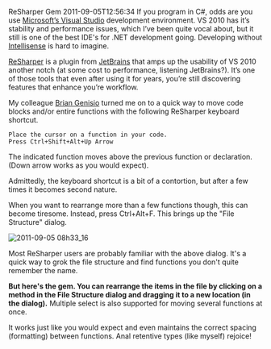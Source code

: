 ReSharper Gem
2011-09-05T12:56:34
If you program in C#, odds are you use [Microsoft’s Visual Studio](http://www.microsoft.com/visualstudio/en-us) development environment. VS 2010 has it’s stability and performance issues, which I’ve been quite vocal about, but it still is one of the best IDE's for .NET development going. Developing without [Intellisense](http://en.wikipedia.org/wiki/Intellisense) is hard to imagine.

[ReSharper](http://www.jetbrains.com/resharper/) is a plugin from [JetBrains](http://www.jetbrains.com/index.html) that amps up the usability of VS 2010 another notch (at some cost to performance, listening JetBrains?). It’s one of those tools that even after using it for years, you’re still discovering features that enhance you’re workflow. 

My colleague [Brian Genisio](http://houseofbilz.com/) turned me on to a quick way to move code blocks and/or entire functions with the following ReSharper keyboard shortcut.
    
      
    Place the cursor on a function in your code.  
    Press Ctrl+Shift+Alt+Up Arrow

  


The indicated function moves above the previous function or declaration. (Down arrow works as you would expect).

Admittedly, the keyboard shortcut is a bit of a contortion, but after a few times it becomes second nature.

When you want to rearrange more than a few functions though, this can become tiresome. Instead, press Ctrl+Alt+F. This brings up the "File Structure" dialog.

![2011-09-05 08h33_16](/content/images/blog/Resharper-Gems_6EFD/2011-09-05-08h33_16.png)

Most ReSharper users are probably familiar with the above dialog. It's a quick way to grok the file structure and find functions you don't quite remember the name.

**But here's the gem. You can rearrange the items in the file by clicking on a method in the File Structure dialog and dragging it to a new location (in the dialog).** Multiple select is also supported for moving several functions at once.

It works just like you would expect and even maintains the correct spacing (formatting) between functions. Anal retentive types (like myself) rejoice! 
